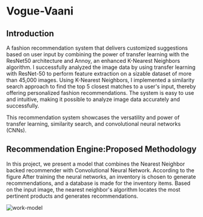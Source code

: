 # Vogue-Vaani

## Introduction

A fashion recommendation system that delivers customized suggestions based on user input by combining the power of transfer learning with the ResNet50 architecture and Annoy, an enhanced K-Nearest Neighbors algorithm. I successfully analyzed the image data by using transfer learning with ResNet-50 to perform feature extraction on a sizable dataset of more than 45,000 images. Using K-Nearest Neighbors, I implemented a similarity search approach to find the top 5 closest matches to a user's input, thereby offering personalized fashion recommendations. The system is easy to use and intuitive, making it possible to analyze image data accurately and successfully.

This recommendation system showcases the versatility and power of transfer learning, similarity search, and convolutional neural networks (CNNs).

## Recommendation Engine:Proposed Methodology 

In this project, we present a model that combines the Nearest Neighbor backed recommender with Convolutional Neural Network. According to the figure After training the neural networks, an inventory is chosen to generate recommendations, and a database is made for the inventory items. Based on the input image, the nearest neighbor's algorithm locates the most pertinent products and generates recommendations.

![work-model](https://user-images.githubusercontent.com/89743011/170476738-cdfcd048-8bfd-450c-ad58-20ec025d5b7c.png)
